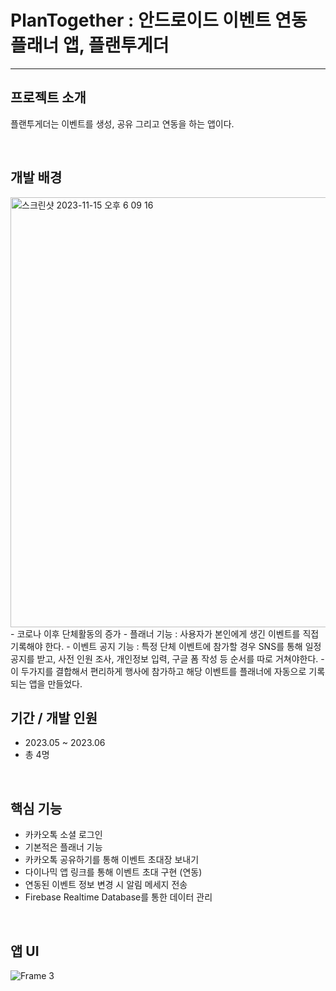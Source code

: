 # **PlanTogether : 안드로이드 이벤트 연동 플래너 앱, 플랜투게더** 

*****

## **프로젝트 소개**

플랜투게더는 이벤트를 생성, 공유 그리고 연동을 하는 앱이다.

<br/> 

## **개발 배경**
<img width="688" alt="스크린샷 2023-11-15 오후 6 09 16" src="https://github.com/PlanTogether/PlanTogether_Android/assets/92996412/b03d15ce-a265-495a-9f3c-ba149db86c26">  
- 코로나 이후 단체활동의 증가
- 플래너 기능 : 사용자가 본인에게 생긴 이벤트를 직접 기록해야 한다.
- 이벤트 공지 기능 : 특정 단체 이벤트에 참가할 경우 SNS를 통해 일정 공지를 받고, 사전 인원 조사, 개인정보 입력, 구글 폼 작성 등 순서를 따로 거쳐야한다.
- 이 두가지를 결합해서 편리하게 행사에 참가하고 해당 이벤트를 플래너에 자동으로 기록되는 앱을 만들었다.

<br/> 

## **기간 / 개발 인원**

- 2023.05 ~ 2023.06
- 총 4명

<br/> 

## **핵심 기능**

- 카카오톡 소셜 로그인
- 기본적은 플래너 기능
- 카카오톡 공유하기를 통해 이벤트 초대장 보내기
- 다이나믹 앱 링크를 통해 이벤트 초대 구현 (연동)
- 연동된 이벤트 정보 변경 시 알림 메세지 전송
- Firebase Realtime Database를 통한 데이터 관리

<br/> 

## **앱 UI**
![Frame 3](https://github.com/PlanTogether/PlanTogether_Android/assets/92996412/be2171d3-0c83-4840-836c-83471f1841cb)


